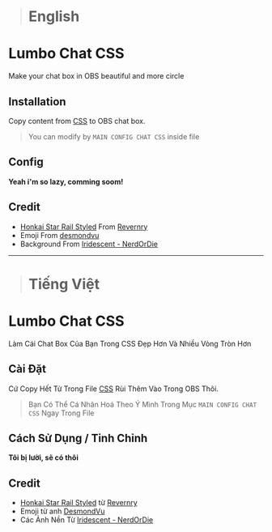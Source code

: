 > # English
# Lumbo Chat CSS
Make your chat box in OBS beautiful and more circle

## Installation

Copy content from [CSS](https://github.com/AppleSang/CSS-Chat-For-Youtube/blob/main/CSS-Youtube-Chat.css) to OBS chat box.

> You can modify by ```MAIN CONFIG CHAT CSS``` inside file


## Config
**Yeah i'm so lazy, comming soom!**



## Credit
- [Honkai Star Rail Styled](https://ko-fi.com/s/ba33678dcc) From [Revernry
](https://twitter.com/Revernry)
- Emoji From [desmondvu](https://www.twitch.tv/desmondvu)
- Background From [Iridescent - NerdOrDie](https://nerdordie.com/product/iridescent-stream-pack)

-----------------------------
> # Tiếng Việt 
# Lumbo Chat CSS
Làm Cái Chat Box Của Bạn Trong CSS Đẹp Hơn Và Nhiều Vòng Tròn Hơn 
## Cài Đặt 

Cứ Copy Hết Từ Trong File [CSS](https://github.com/AppleSang/CSS-Chat-For-Youtube/blob/main/CSS-Youtube-Chat.css) Rùi Thêm Vào Trong OBS Thôi.

> Bạn Có Thể Cá Nhân Hoá Theo Ý Mình Trong Mục ```MAIN CONFIG CHAT CSS``` Ngay Trong File


## Cách Sử Dụng / Tinh Chỉnh
**Tôi bị lười, sẽ có thôi**


## Credit
- [Honkai Star Rail Styled](https://ko-fi.com/s/ba33678dcc) từ [Revernry
](https://twitter.com/Revernry)
- Emoji từ anh [DesmondVu](https://www.twitch.tv/desmondvu)
- Các Ảnh Nền Từ [Iridescent - NerdOrDie](https://nerdordie.com/product/iridescent-stream-pack)
